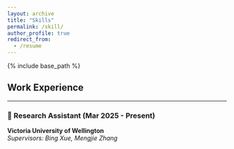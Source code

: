 ```yaml
---
layout: archive
title: "Skills"
permalink: /skill/
author_profile: true
redirect_from:
  - /resume
---
```


{% include base_path %}


## Work Experience
---
### 🎯 Research Assistant (Mar 2025 - Present)  
**Victoria University of Wellington**  
*Supervisors: Bing Xue, Mengjie Zhang*
